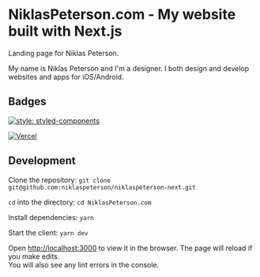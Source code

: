 # NiklasPeterson.com - My website built with Next.js

Landing page for Niklas Peterson.

My name is Niklas Peterson and I'm a designer. I both design and develop websites and apps for iOS/Android.


## Badges

[![style: styled-components](https://img.shields.io/badge/style-%F0%9F%92%85%20styled--components-orange.svg?colorB=daa357&colorA=555555)](https://github.com/styled-components/styled-components)

<a href="https://vercel.com/?utm_source=discordjs&utm_campaign=oss"><img src="https://raw.githubusercontent.com/discordjs/discord.js/main/.github/powered-by-vercel.svg" alt="Vercel" /></a>

## Development

Clone the repository:
`git clone git@github.com:niklaspeterson/niklaspeterson-next.git`

`cd` into the directory:
`cd NiklasPeterson.com`

Install dependencies:
`yarn`

Start the client:
`yarn dev`

Open [http://localhost:3000](http://localhost:3000) to view it in the browser.
The page will reload if you make edits.\
You will also see any lint errors in the console.
